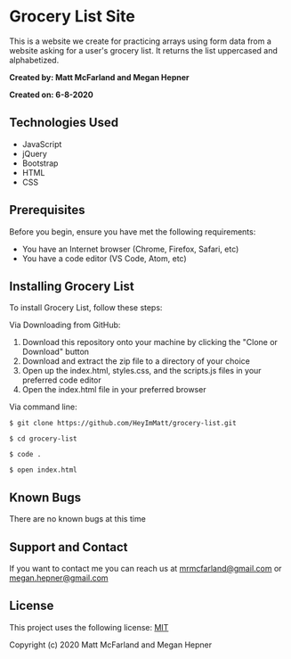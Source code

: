 # Grocery List Site

This is a website we create for practicing arrays using form data from a website asking for a user's grocery list. It returns the list uppercased and alphabetized.


**Created by: Matt McFarland and Megan Hepner**

**Created on: 6-8-2020**

## Technologies Used
- JavaScript
- jQuery
- Bootstrap
- HTML
- CSS

## Prerequisites

Before you begin, ensure you have met the following requirements:
* You have an Internet browser (Chrome, Firefox, Safari, etc)
* You have a code editor (VS Code, Atom, etc)

## Installing Grocery List

To install Grocery List, follow these steps:

Via Downloading from GitHub:
1. Download this repository onto your machine by clicking the "Clone or Download" button
2. Download and extract the zip file to a directory of your choice
3. Open up the index.html, styles.css, and the scripts.js files in your preferred code editor
4. Open the index.html file in your preferred browser

Via command line:
```
$ git clone https://github.com/HeyImMatt/grocery-list.git

$ cd grocery-list

$ code .

$ open index.html
```

## Known Bugs

There are no known bugs at this time

## Support and Contact

If you want to contact me you can reach us at <mrmcfarland@gmail.com> or <megan.hepner@gmail.com>

## License

This project uses the following license: [MIT](https://opensource.org/licenses/MIT)

Copyright (c) 2020 Matt McFarland and Megan Hepner